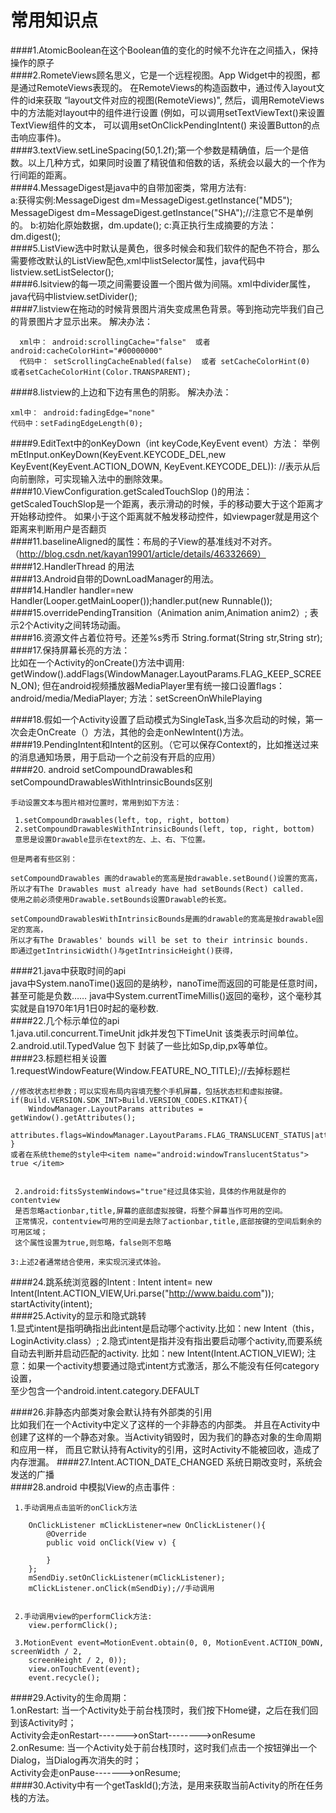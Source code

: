 # **常用知识点** #
####1.AtomicBoolean在这个Boolean值的变化的时候不允许在之间插入，保持操作的原子  
####2.RometeViews顾名思义，它是一个远程视图。App Widget中的视图，都是通过RemoteViews表现的。
    在RemoteViews的构造函数中，通过传入layout文件的id来获取 “layout文件对应的视图(RemoteViews)",
	然后，调用RemoteViews中的方法能对layout中的组件进行设置
    (例如，可以调用setTextViewText()来设置TextView组件的文本，
	可以调用setOnClickPendingIntent() 来设置Button的点击响应事件)。  
####3.textView.setLineSpacing(50,1.2f);第一个参数是精确值，后一个是倍数。以上几种方式，如果同时设置了精锐值和倍数的话，系统会以最大的一个作为行间距的距离。  
####4.MessageDigest是java中的自带加密类，常用方法有:  
	a:获得实例:MessageDigest dm=MessageDigest.getInstance("MD5");
	MessageDigest dm=MessageDigest.getInstance("SHA");//注意它不是单例的。
	b:初始化原始数据，dm.update();
	c:真正执行生成摘要的方法：dm.digest();  
####5.ListView选中时默认是黄色，很多时候会和我们软件的配色不符合，那么需要修改默认的ListView配色,xml中listSelector属性，java代码中listview.setListSelector();  
####6.lsitview的每一项之间需要设置一个图片做为间隔。xml中divider属性，java代码中listview.setDivider();  
####7.listview在拖动的时候背景图片消失变成黑色背景。等到拖动完毕我们自己的背景图片才显示出来。
解决办法：

      xml中： android:scrollingCache="false"  或者 android:cacheColorHint="#00000000"
	  代码中： setScrollingCacheEnabled(false)  或者 setCacheColorHint(0)  或者setCacheColorHint(Color.TRANSPARENT);  
####8.listview的上边和下边有黑色的阴影。
解决办法：

	xml中： android:fadingEdge="none"
	代码中：setFadingEdgeLength(0);  
####9.EditText中的onKeyDown（int keyCode,KeyEvent event）方法：
	举例
	mEtInput.onKeyDown(KeyEvent.KEYCODE_DEL,new KeyEvent(KeyEvent.ACTION_DOWN, KeyEvent.KEYCODE_DEL)):
	//表示从后向前删除，可实现输入法中的删除效果。  
####10.ViewConfiguration.getScaledTouchSlop ()的用法：  
	getScaledTouchSlop是一个距离，表示滑动的时候，手的移动要大于这个距离才开始移动控件。
	如果小于这个距离就不触发移动控件，如viewpager就是用这个距离来判断用户是否翻页  
####11.baselineAligned的属性：布局的子View的基准线对不对齐。（http://blog.csdn.net/kayan19901/article/details/46332669）  
####12.HandlerThread 的用法  
####13.Android自带的DownLoadManager的用法。  
####14.Handler handler=new Handler(Looper.getMainLooper());handler.put(new Runnable());  
####15.overridePendingTransition（Animation anim,Animation anim2）; 表示2个Activity之间转场动画。  
####16.资源文件占着位符号。<string name="room_hostinfo_xb2nextlv">还差%s秀币</string>   String.format(String str,String str);  
####17.保持屏幕长亮的方法：  
	比如在一个Activity的onCreate()方法中调用:
	getWindow().addFlags(WindowManager.LayoutParams.FLAG_KEEP_SCREEN_ON);
	但在android视频播放器MediaPlayer里有统一接口设置flags：android/media/MediaPlayer;
	方法：setScreenOnWhilePlaying  

####18.假如一个Activity设置了启动模式为SingleTask,当多次启动的时候，第一次会走OnCreate（）方法，其他的会走onNewIntent()方法。  
####19.PendingIntent和Intent的区别。（它可以保存Context的，比如推送过来的消息通知场景，用于启动一个之前没有开启的应用）  
####20. android setCompoundDrawables和setCompoundDrawablesWithIntrinsicBounds区别

	手动设置文本与图片相对位置时，常用到如下方法：

	 1.setCompoundDrawables(left, top, right, bottom)
	 2.setCompoundDrawablesWithIntrinsicBounds(left, top, right, bottom)
	 意思是设置Drawable显示在text的左、上、右、下位置。
  
	但是两者有些区别：  

	setCompoundDrawables 画的drawable的宽高是按drawable.setBound()设置的宽高，
	所以才有The Drawables must already have had setBounds(Rect) called.
	使用之前必须使用Drawable.setBounds设置Drawable的长宽。

	setCompoundDrawablesWithIntrinsicBounds是画的drawable的宽高是按drawable固定的宽高，
	所以才有The Drawables' bounds will be set to their intrinsic bounds.  
	即通过getIntrinsicWidth()与getIntrinsicHeight()获得，  

####21.java中获取时间的api  
	java中System.nanoTime()返回的是纳秒，nanoTime而返回的可能是任意时间，甚至可能是负数……
    java中System.currentTimeMillis()返回的毫秒，这个毫秒其实就是自1970年1月1日0时起的毫秒数.  
####22.几个标示单位的api  
	 1.java.util.concurrent.TimeUnit jdk并发包下TimeUnit  该类表示时间单位。  
	 2.android.util.TypedValue 包下 封装了一些比如Sp,dip,px等单位。  
####23.标题栏相关设置  
	 1.requestWindowFeature(Window.FEATURE_NO_TITLE);//去掉标题栏

	//修改状态栏参数；可以实现布局内容填充整个手机屏幕，包括状态栏和虚拟按键。
	if(Build.VERSION.SDK_INT>Build.VERSION_CODES.KITKAT){
		WindowManager.LayoutParams attributes = getWindow().getAttributes();
		attributes.flags=WindowManager.LayoutParams.FLAG_TRANSLUCENT_STATUS|attributes.flags;
	}
	或者在系统theme的style中<item name="android:windowTranslucentStatus"> true </item>  


	 2.android:fitsSystemWindows="true"经过具体实验，具体的作用就是你的contentview  
	 是否忽略actionbar,title,屏幕的底部虚拟按键，将整个屏幕当作可用的空间。
	 正常情况，contentview可用的空间是去除了actionbar,title,底部按键的空间后剩余的可用区域；  
	 这个属性设置为true,则忽略，false则不忽略

	3:上述2者通常结合使用，来实现沉浸式体验。  
####24.跳系统浏览器的Intent : Intent intent= new Intent(Intent.ACTION_VIEW,Uri.parse("http://www.baidu.com")); startActivity(intent);  
####25.Activity的显示和隐式跳转  
	 1.显式intent是指明确指出此intent是启动哪个activity.比如：new Intent（this，LoginActivity.class）;
     2.隐式intent是指并没有指出要启动哪个activity,而要系统自动去判断并启动匹配的activity.
	   比如：new Intent(Intent.ACTION_VIEW);
	 注意：如果一个activity想要通过隐式intent方式激活，那么不能没有任何category设置，  
	 至少包含一个android.intent.category.DEFAULT    

####26.非静态内部类对象会默认持有外部类的引用  
	比如我们在一个Activity中定义了这样的一个非静态的内部类。
	并且在Activity中创建了这样的一个静态对象。当Activity销毁时，因为我们的静态对象的生命周期和应用一样，
	而且它默认持有Activity的引用，这时Activity不能被回收，造成了内存泄漏。
####27.Intent.ACTION_DATE_CHANGED   系统日期改变时，系统会发送的广播  
####28.android 中模拟View的点击事件 :  

	 1.手动调用点击监听的onClick方法  

		OnClickListener mClickListener=new OnClickListener(){
			@Override
			public void onClick(View v) {
				
			}
		};
		mSendDiy.setOnClickListener(mClickListener);
		mClickListener.onClick(mSendDiy);//手动调用  


	 2.手动调用view的performClick方法:
        view.performClick();  

	 3.MotionEvent event=MotionEvent.obtain(0, 0, MotionEvent.ACTION_DOWN, screenWidth / 2,  
	    screenHeight / 2, 0));
		view.onTouchEvent(event);
		event.recycle();  
####29.Activity的生命周期：  
	 1.onRestart: 当一个Activity处于前台栈顶时，我们按下Home键，之后在我们回到该Activity时；  
	  Activity会走onRestart------->onStart-------->onResume  
	 2.onResume: 当一个Activity处于前台栈顶时，这时我们点击一个按钮弹出一个Dialog，当Dialog再次消失的时；  
	  Activity会走onPause------->onResume;  
####30.Activity中有一个getTaskId();方法，是用来获取当前Activity的所在任务栈的方法。  

